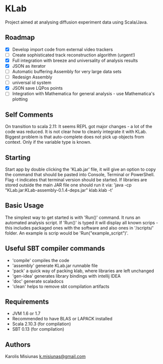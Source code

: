 KLab
====
Project aimed at analysing diffusion experiment data using Scala/Java.

Roadmap
-------
 - [x] Develop import code from external video trackers
 - [ ] Create sophisticated track reconstruction algorithm (urgent!)
 - [x] Full integration with breeze and universality of analysis results
 - [x] JSON as iterator
 - [ ] Automatic buffering Assembly for very large data sets
 - [ ] Redesign Assembly
 - [ ] universal id system
 - [x] JSON save LQPos points
 - [ ] Integration with Mathematica for general analysis - use Mathematica's plotting

Self Comments
-------------

On transition to scala 2.11:
It seems REPL got major changes - a lot of the code was reduced. It is not clear how to cleanly integrate it
with KLab. Biggest problem is that auto-complete does not pick up objects from context. Only if the variable
type is known.


Starting
--------
Start app by  double clicking the 'KLab.jar' file, it will give an option to copy the command that should be pasted into
Console, Terminal or PowerShell. Flag -t indicates that terminal version should be started.
If libraries are stored outside the main JAR file one should run it via: 'java -cp "KLab.jar:KLab-assembly-0.1.4-deps.jar" klab.klab -t'

Basic Usage
-----------
The simplest way to get started is with 'Run()' command. It runs an automated analysis script.
If 'Run()' is typed it will display all known scrips - this includes packaged ones with the software and also ones in
'/scripts/' folder. An example is scrip would be 'Run("example_script")'.

Useful SBT compiler commands
----------------------------
 - 'compile' compiles the code
 - 'assembly' generate KLab.jar runnable file
 - 'pack' a quick way of packing klab, where libraries are left unchanged
 - 'gen-idea' generates library bindings with intellij IDEA
 - 'doc' generate scaladocs
 - 'clean' helps to remove sbt compilation artifacts

Requirements
------------
 - JVM 1.6 or 1.7
 - Recommended to have BLAS or LAPACK installed
 - Scala 2.10.3 (for compilation)
 - SBT 0.13 (for compilation)

Authors
-------
Karolis Misiunas
k.misiunas@gmail.com